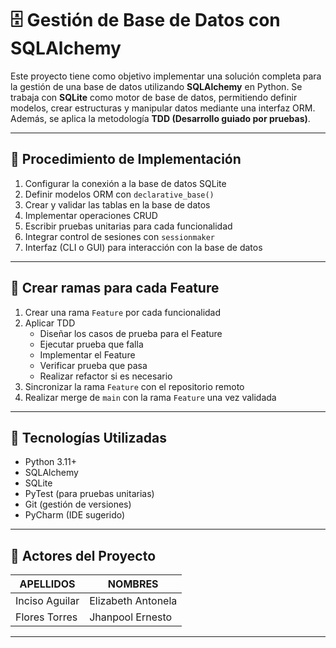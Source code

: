 # 🗄️ Gestión de Base de Datos con SQLAlchemy

Este proyecto tiene como objetivo implementar una solución completa para la gestión de una base de datos utilizando **SQLAlchemy** en Python. Se trabaja con **SQLite** como motor de base de datos, permitiendo definir modelos, crear estructuras y manipular datos mediante una interfaz ORM. Además, se aplica la metodología **TDD (Desarrollo guiado por pruebas)**.

---

## 🚀 Procedimiento de Implementación

1. Configurar la conexión a la base de datos SQLite  
2. Definir modelos ORM con `declarative_base()`  
3. Crear y validar las tablas en la base de datos  
4. Implementar operaciones CRUD  
5. Escribir pruebas unitarias para cada funcionalidad  
6. Integrar control de sesiones con `sessionmaker`  
7. Interfaz (CLI o GUI) para interacción con la base de datos  

---

## 🌿 Crear ramas para cada Feature

1. Crear una rama `Feature` por cada funcionalidad  
2. Aplicar TDD  
   - Diseñar los casos de prueba para el Feature  
   - Ejecutar prueba que falla  
   - Implementar el Feature  
   - Verificar prueba que pasa  
   - Realizar refactor si es necesario  
3. Sincronizar la rama `Feature` con el repositorio remoto  
4. Realizar merge de `main` con la rama `Feature` una vez validada  

---

## 🧪 Tecnologías Utilizadas

- Python 3.11+
- SQLAlchemy
- SQLite
- PyTest (para pruebas unitarias)
- Git (gestión de versiones)
- PyCharm (IDE sugerido)

---

## 👥 Actores del Proyecto

| APELLIDOS         | NOMBRES            |
|-------------------|--------------------|
| Inciso Aguilar    | Elizabeth Antonela |
| Flores Torres     | Jhanpool Ernesto   |

---
